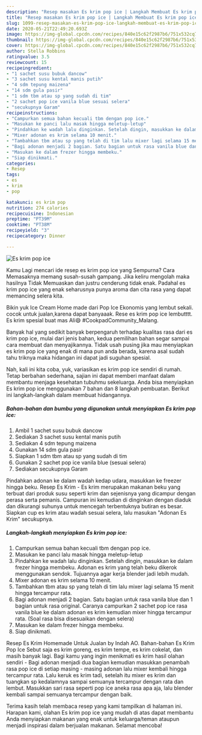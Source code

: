 ```yaml
---
description: "Resep masakan Es krim pop ice | Langkah Membuat Es krim pop ice Yang Enak dan Simpel"
title: "Resep masakan Es krim pop ice | Langkah Membuat Es krim pop ice Yang Enak dan Simpel"
slug: 1099-resep-masakan-es-krim-pop-ice-langkah-membuat-es-krim-pop-ice-yang-enak-dan-simpel
date: 2020-05-21T22:49:20.693Z
image: https://img-global.cpcdn.com/recipes/840e15c62f2987b6/751x532cq70/es-krim-pop-ice-foto-resep-utama.jpg
thumbnail: https://img-global.cpcdn.com/recipes/840e15c62f2987b6/751x532cq70/es-krim-pop-ice-foto-resep-utama.jpg
cover: https://img-global.cpcdn.com/recipes/840e15c62f2987b6/751x532cq70/es-krim-pop-ice-foto-resep-utama.jpg
author: Stella Robbins
ratingvalue: 3.5
reviewcount: 15
recipeingredient:
- "1 sachet susu bubuk dancow"
- "3 sachet susu kental manis putih"
- "4 sdm tepung maizena"
- "14 sdm gula pasir"
- "1 sdm tbm atau sp yang sudah di tim"
- "2 sachet pop ice vanila blue sesuai selera"
- "secukupnya Garam"
recipeinstructions:
- "Campurkan semua bahan kecuali tbm dengan pop ice."
- "Masukan ke panci lalu masak hingga meletup-letup"
- "Pindahkan ke wadah lalu dinginkan. Setelah dingin, masukkan ke dalam frezer hingga membeku. Adonan es krim yang telah beku dikerok menggunakan sendok. Tujuannya agar kerja blender jadi lebih mudah."
- "Mixer adonan es krim selama 10 menit."
- "Tambahkan tbm atau sp yang telah di tim lalu mixer lagi selama 15 menit hingga tercampur rata."
- "Bagi adonan menjadi 2 bagian. Satu bagian untuk rasa vanila blue dan 1 bagian untuk rasa original. Caranya campurkan 2 sachet pop ice rasa vanila blue ke dalam adonan es krim kemudian mixer hingga tercampur rata. (Soal rasa bisa disesuaikan dengan selera)"
- "Masukan ke dalam frezer hingga membeku."
- "Siap dinikmati."
categories:
- Resep
tags:
- es
- krim
- pop

katakunci: es krim pop 
nutrition: 274 calories
recipecuisine: Indonesian
preptime: "PT39M"
cooktime: "PT38M"
recipeyield: "3"
recipecategory: Dinner

---
```



![Es krim pop ice](https://img-global.cpcdn.com/recipes/840e15c62f2987b6/751x532cq70/es-krim-pop-ice-foto-resep-utama.jpg)

Kamu Lagi mencari ide resep es krim pop ice yang Sempurna? Cara Memasaknya memang susah-susah gampang. Jika keliru mengolah maka hasilnya Tidak Memuaskan dan justru cenderung tidak enak. Padahal es krim pop ice yang enak seharusnya punya aroma dan cita rasa yang dapat memancing selera kita.

Bikin yuk Ice Cream Home made dari Pop Ice Ekonomis yang lembut sekali. cocok untuk jualan,karena dapat banyaaak. Rese es krim pop ice lembutttt. Es krim spesial buat mas Ali😄 #CookpadCommunity_Malang.

Banyak hal yang sedikit banyak berpengaruh terhadap kualitas rasa dari es krim pop ice, mulai dari jenis bahan, kedua pemilihan bahan segar sampai cara membuat dan menyajikannya. Tidak usah pusing jika mau menyiapkan es krim pop ice yang enak di mana pun anda berada, karena asal sudah tahu triknya maka hidangan ini dapat jadi suguhan spesial.


Nah, kali ini kita coba, yuk, variasikan es krim pop ice sendiri di rumah. Tetap berbahan sederhana, sajian ini dapat memberi manfaat dalam membantu menjaga kesehatan tubuhmu sekeluarga. Anda bisa menyiapkan Es krim pop ice menggunakan 7 bahan dan 8 langkah pembuatan. Berikut ini langkah-langkah dalam membuat hidangannya.

<!--inarticleads1-->

##### Bahan-bahan dan bumbu yang digunakan untuk menyiapkan Es krim pop ice:

1. Ambil 1 sachet susu bubuk dancow
1. Sediakan 3 sachet susu kental manis putih
1. Sediakan 4 sdm tepung maizena
1. Gunakan 14 sdm gula pasir
1. Siapkan 1 sdm tbm atau sp yang sudah di tim
1. Gunakan 2 sachet pop ice vanila blue (sesuai selera)
1. Sediakan secukupnya Garam


Pindahkan adonan ke dalam wadah kedap udara, masukkan ke freezer hingga beku. Resep Es Krim - Es krim merupakan makanan beku yang terbuat dari produk susu seperti krim dan sejenisnya yang dicampur dengan perasa serta pemanis. Campuran ini kemudian di dinginkan dengan diaduk dan dikurangi suhunya untuk mencegah terbentuknya butiran es besar. Siapkan cup es krim atau wadah sesuai selera, lalu masukan &#34;Adonan Es Krim&#34; secukupnya. 

<!--inarticleads2-->

##### Langkah-langkah menyiapkan Es krim pop ice:

1. Campurkan semua bahan kecuali tbm dengan pop ice.
1. Masukan ke panci lalu masak hingga meletup-letup
1. Pindahkan ke wadah lalu dinginkan. Setelah dingin, masukkan ke dalam frezer hingga membeku. Adonan es krim yang telah beku dikerok menggunakan sendok. Tujuannya agar kerja blender jadi lebih mudah.
1. Mixer adonan es krim selama 10 menit.
1. Tambahkan tbm atau sp yang telah di tim lalu mixer lagi selama 15 menit hingga tercampur rata.
1. Bagi adonan menjadi 2 bagian. Satu bagian untuk rasa vanila blue dan 1 bagian untuk rasa original. Caranya campurkan 2 sachet pop ice rasa vanila blue ke dalam adonan es krim kemudian mixer hingga tercampur rata. (Soal rasa bisa disesuaikan dengan selera)
1. Masukan ke dalam frezer hingga membeku.
1. Siap dinikmati.


Resep Es Krim Homemade Untuk Jualan by Indah AO. Bahan-bahan Es Krim Pop Ice  Sebut saja es krim goreng, es krim tempe, es krim cokelat, dan masih banyak lagi. Bagi kamu yang ingin menikmati es krim hasil olahan sendiri - Bagi adonan menjadi dua bagian kemudian masukkan penambah rasa pop ice di setiap masing - masing adonan lalu mixer kembali hingga tercampur rata. Lalu keruk es krim tadi, setelah itu mixer es krim dan tuangkan sp kedalamnya sampai semuanya tercampur dengan rata dan lembut. Masukkan sari rasa seperti pop ice aneka rasa apa aja, lalu blender kembali sampai semuanya tercampur dengan baik. 

Terima kasih telah membaca resep yang kami tampilkan di halaman ini. Harapan kami, olahan Es krim pop ice yang mudah di atas dapat membantu Anda menyiapkan makanan yang enak untuk keluarga/teman ataupun menjadi inspirasi dalam berjualan makanan. Selamat mencoba!
